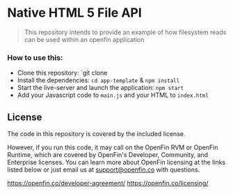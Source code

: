 # Native HTML 5 File API

> This repository intends to provide an example of how filesystem reads can be used within an openfin application 

### How to use this:

* Clone this repository: `git clone
* Install the dependencies: `cd app-template` & `npm install`
* Start the live-server and launch the application: `npm start`
* Add your Javascript code to `main.js` and your HTML to `index.html`

## License
The code in this repository is covered by the included license.

However, if you run this code, it may call on the OpenFin RVM or OpenFin Runtime, which are covered by OpenFin's Developer, Community, and Enterprise licenses. You can learn more about OpenFin licensing at the links listed below or just email us at support@openfin.co with questions.

https://openfin.co/developer-agreement/
https://openfin.co/licensing/
